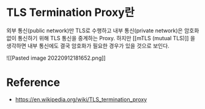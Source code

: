 
# TLS Termination Proxy란
외부 통신(public network)만 TLS로 수행하고 내부 통신(private network)은 암호화 없이 통신하기 위해 TLS 통신을 중계하는 Proxy.
하지만 [[mTLS (mutual TLS)]] 을 생각하면 내부 통신에도 결국 암호화가 필요한 경우가 있을 것으로 보인다.


![[Pasted image 20220912181652.png]]


# Reference
- https://en.wikipedia.org/wiki/TLS_termination_proxy